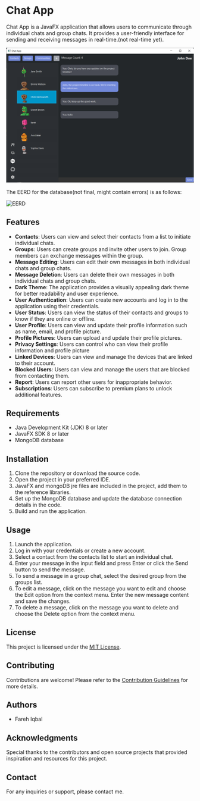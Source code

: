 
# Chat App

Chat App is a JavaFX application that allows users to communicate through individual chats and group chats. It provides a user-friendly interface for sending and receiving messages in real-time.(not real-time yet).

![Example Image](screenshot.png)


The EERD for the database(not final, might contain errors) is as follows:

![EERD](EERD.png)

## Features

- **Contacts**: Users can view and select their contacts from a list to initiate individual chats.
- **Groups**: Users can create groups and invite other users to join. Group members can exchange messages within the group.
- **Message Editing**: Users can edit their own messages in both individual chats and group chats.
- **Message Deletion**: Users can delete their own messages in both individual chats and group chats.
- **Dark Theme**: The application provides a visually appealing dark theme for better readability and user 
experience.
- **User Authentication**: Users can create new accounts and log in to the application using their credentials.
- **User Status**: Users can view the status of their contacts and groups to know if they are online or offline.
- **User Profile**: Users can view and update their profile information such as name, email, and profile picture.
- **Profile Pictures**: Users can upload and update their profile pictures.
- **Privacy Settings**: Users can control who can view their profile information and profile picture
- **Linked Devices**: Users can view and manage the devices that are linked to their account.
- **Blocked Users**: Users can view and manage the users that are blocked from contacting them.
- **Report**: Users can report other users for inappropriate behavior.
- **Subscriptions**: Users can subscribe to premium plans to unlock additional features.
 

## Requirements

- Java Development Kit (JDK) 8 or later
- JavaFX SDK 8 or later
- MongoDB database

## Installation

1. Clone the repository or download the source code.
2. Open the project in your preferred IDE.
3. JavaFX and mongoDB jre files are included in the project, add them to the reference libraries.
4. Set up the MongoDB database and update the database connection details in the code.
5. Build and run the application.

## Usage

1. Launch the application.
2. Log in with your credentials or create a new account.
3. Select a contact from the contacts list to start an individual chat.
4. Enter your message in the input field and press Enter or click the Send button to send the message.
5. To send a message in a group chat, select the desired group from the groups list.
6. To edit a message, click on the message you want to edit and choose the Edit option from the context menu. Enter the new message content and save the changes.
7. To delete a message, click on the message you want to delete and choose the Delete option from the context menu.

## License

This project is licensed under the [MIT License](LICENSE.md).

## Contributing

Contributions are welcome! Please refer to the [Contribution Guidelines](CONTRIBUTING.md) for more details.

## Authors

- Fareh Iqbal

## Acknowledgments

Special thanks to the contributors and open source projects that provided inspiration and resources for this project.

## Contact

For any inquiries or support, please contact me.